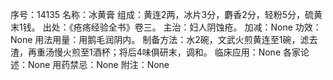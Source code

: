 序号：14135
名称：冰黄膏
组成：黄连2两，冰片3分，麝香2分，轻粉5分，硫黄末1钱。
出处：《疮疡经验全书》卷三。
主治：妇人阴蚀疮。
加减：None
功效：None
用法用量：用鹅毛润阴内。
制备方法：水2碗，文武火煎黄连至1碗，滤去渣，再重汤慢火煎至1酒杯；将后4味俱研末，调和。
临床应用：None
各家论述：None
用药禁忌：None
附注：None
